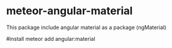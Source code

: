 # meteor-angular-material
This package include angular material as a package (ngMaterial)

#install 
meteor add angular:material 

